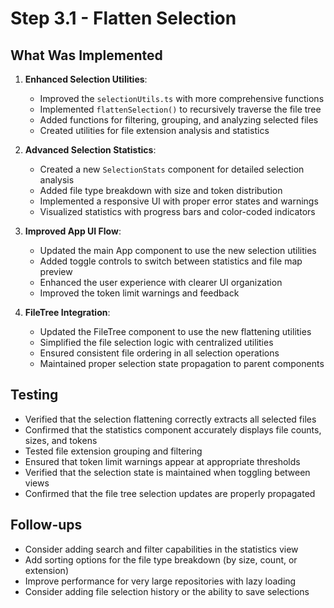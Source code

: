 # Step 3.1 - Flatten Selection

## What Was Implemented

1. **Enhanced Selection Utilities**:
   - Improved the `selectionUtils.ts` with more comprehensive functions
   - Implemented `flattenSelection()` to recursively traverse the file tree
   - Added functions for filtering, grouping, and analyzing selected files
   - Created utilities for file extension analysis and statistics

2. **Advanced Selection Statistics**:
   - Created a new `SelectionStats` component for detailed selection analysis
   - Added file type breakdown with size and token distribution
   - Implemented a responsive UI with proper error states and warnings
   - Visualized statistics with progress bars and color-coded indicators

3. **Improved App UI Flow**:
   - Updated the main App component to use the new selection utilities
   - Added toggle controls to switch between statistics and file map preview
   - Enhanced the user experience with clearer UI organization
   - Improved the token limit warnings and feedback

4. **FileTree Integration**:
   - Updated the FileTree component to use the new flattening utilities
   - Simplified the file selection logic with centralized utilities
   - Ensured consistent file ordering in all selection operations
   - Maintained proper selection state propagation to parent components

## Testing

- Verified that the selection flattening correctly extracts all selected files
- Confirmed that the statistics component accurately displays file counts, sizes, and tokens
- Tested file extension grouping and filtering
- Ensured that token limit warnings appear at appropriate thresholds
- Verified that the selection state is maintained when toggling between views
- Confirmed that the file tree selection updates are properly propagated

## Follow-ups

- Consider adding search and filter capabilities in the statistics view
- Add sorting options for the file type breakdown (by size, count, or extension)
- Improve performance for very large repositories with lazy loading
- Consider adding file selection history or the ability to save selections 